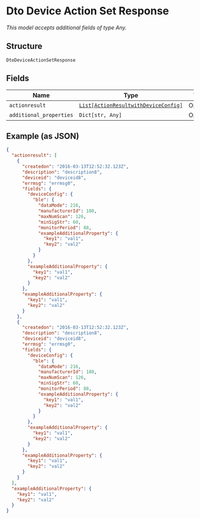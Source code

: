 
# Dto Device Action Set Response

*This model accepts additional fields of type Any.*

## Structure

`DtoDeviceActionSetResponse`

## Fields

| Name | Type | Tags | Description |
|  --- | --- | --- | --- |
| `actionresult` | [`List[ActionResultwithDeviceConfig]`](../../doc/models/action-resultwith-device-config.md) | Optional | - |
| `additional_properties` | `Dict[str, Any]` | Optional | - |

## Example (as JSON)

```json
{
  "actionresult": [
    {
      "createdon": "2016-03-13T12:52:32.123Z",
      "description": "description8",
      "deviceid": "deviceid8",
      "errmsg": "errmsg0",
      "fields": {
        "deviceConfig": {
          "ble": {
            "dataMode": 216,
            "manufacturerId": 180,
            "maxNumScan": 126,
            "minSigStr": 60,
            "monitorPeriod": 88,
            "exampleAdditionalProperty": {
              "key1": "val1",
              "key2": "val2"
            }
          }
        },
        "exampleAdditionalProperty": {
          "key1": "val1",
          "key2": "val2"
        }
      },
      "exampleAdditionalProperty": {
        "key1": "val1",
        "key2": "val2"
      }
    },
    {
      "createdon": "2016-03-13T12:52:32.123Z",
      "description": "description8",
      "deviceid": "deviceid8",
      "errmsg": "errmsg0",
      "fields": {
        "deviceConfig": {
          "ble": {
            "dataMode": 216,
            "manufacturerId": 180,
            "maxNumScan": 126,
            "minSigStr": 60,
            "monitorPeriod": 88,
            "exampleAdditionalProperty": {
              "key1": "val1",
              "key2": "val2"
            }
          }
        },
        "exampleAdditionalProperty": {
          "key1": "val1",
          "key2": "val2"
        }
      },
      "exampleAdditionalProperty": {
        "key1": "val1",
        "key2": "val2"
      }
    }
  ],
  "exampleAdditionalProperty": {
    "key1": "val1",
    "key2": "val2"
  }
}
```

